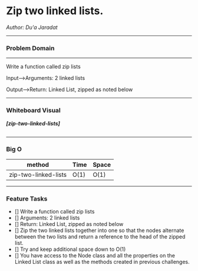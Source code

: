 # Zip two linked lists.


*Author: Du'a Jaradat*

---



### Problem Domain
******

Write a function called zip lists

Input-->Arguments: 2 linked lists

Output-->Return: Linked List, zipped as noted below

---



### Whiteboard Visual

***[zip-two-linked-lists]***

![]()


---



### Big O

| method| Time | Space |
|------ | :----------- | :----------- |
|zip-two-linked-lists  | O(1) |O(1) |


---

### Feature Tasks

- [] Write a function called zip lists
- [] Arguments: 2 linked lists
- [] Return: Linked List, zipped as noted below
- [] Zip the two linked lists together into one so that the nodes alternate between the two lists and return a reference to the head of the zipped list.
- [] Try and keep additional space down to O(1)
- [] You have access to the Node class and all the properties on the Linked List class as well as the methods created in previous challenges.

